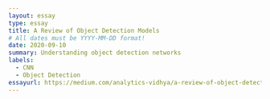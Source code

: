 ```yaml
---
layout: essay
type: essay
title: A Review of Object Detection Models
# All dates must be YYYY-MM-DD format!
date: 2020-09-10
summary: Understanding object detection networks
labels:
  - CNN
  - Object Detection
essayurl: https://medium.com/analytics-vidhya/a-review-of-object-detection-models-f575c515655c
---
```


